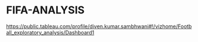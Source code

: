 # FIFA-ANALYSIS
https://public.tableau.com/profile/diven.kumar.sambhwani#!/vizhome/Football_exploratory_analysis/Dashboard1
